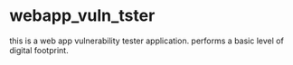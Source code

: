 # webapp_vuln_tster
this is a web app vulnerability tester application. performs a basic level of digital footprint.
